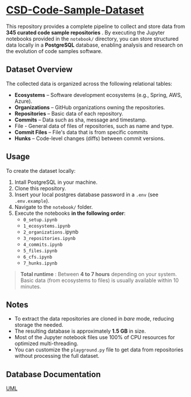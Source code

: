 # [CSD-Code-Sample-Dataset](https://github.com/Cafeo-Group/MCSCMD-Multi-Code-Sample-Commit-Message-Dataset)

This repository provides a complete pipeline to collect and store data from  **345 curated code sample repositories** . By executing the Jupyter notebooks provided in the `notebook/` directory, you can store structured data locally in a **PostgreSQL** database, enabling analysis and research on the evolution of code samples software.

## Dataset Overview

The collected data is organized across the following relational tables:

* **Ecosystems** – Software development ecosystems (e.g., Spring, AWS, Azure).
* **Organizations** – GitHub organizations owning the repositories.
* **Repositories** – Basic data of each repository.
* **Commits** – Data such as sha, message and timestamp.
* File - General data of files of repositories, such as name and type.
* **Commit Files** – File's data that is from specific commits
* **Hunks** – Code-level changes (diffs) between commit versions.

## Usage

To create the dataset locally:

1. Intall PostgreSQL in your machine.
2. Clone this repository.
3. Insert your local postgres database password in a `.env` (see `.env.example`).
4. Navigate to the `notebook/` folder.
5. Execute the notebooks  **in the following order**:
   * `0_setup.ipynb`
   * `1_ecosystems.ipynb`
   * `2_organizations.`ipynb
   * `3_repositories.ipynb`
   * `4_commits.ipynb`
   * `5_files.ipynb`
   * `6_cfs.ipynb`
   * `7_hunks.ipynb`

> **Total runtime** : Between **4 to 7 hours** depending on your system. Basic data (from ecosystems to files) is usually available within 10 minutes.

## Notes

* To extract the data repositories are cloned in *bare* mode, reducing storage the needed.
* The resulting database is approximately **1.5 GB** in size.
* Most of the Jupyter notebook files use 100% of CPU resources for optimized multi-threading.
* You can customize the `playground.py` file to get data from repositories without processing the full dataset.

## Database Documentation

[UML](https://lucid.app/lucidchart/27e83443-34d9-4538-a3d3-6065fe012db5/edit?viewport_loc=3483%2C2013%2C2422%2C1248%2C0_0&invitationId=inv_76afb91f-45b5-4d97-bb0a-fc5b6910b2cf)
